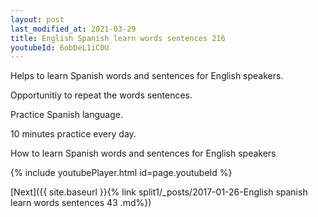 ```yaml
---
layout: post
last_modified_at: 2021-03-29
title: English Spanish learn words sentences 216 
youtubeId: 6obDeL1iC0U
---
```

 
 
Helps to learn Spanish words and sentences for English speakers.

Opportunitiy to repeat the words sentences. 

Practice Spanish language. 
 
10 minutes practice every day. 
 
How to learn Spanish words and sentences for English speakers 
 
{% include youtubePlayer.html id=page.youtubeId %}
 
 
[Next]({{ site.baseurl }}{% link  split1/_posts/2017-01-26-English spanish learn words sentences 43 .md%})
 
